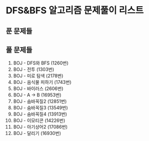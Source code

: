 # DFS&BFS 알고리즘 문제풀이 리스트


## 푼 문제들


## 풀 문제들
1. BOJ - DFS와 BFS (1260번)
2. BOJ - 전투 (1303번)
3. BOJ - 미로 탐색 (2178번)
4. BOJ - 음식물 피하기 (1743번)
5. BOJ - 바이러스 (2606번)
6. BOJ - A -> B (16953번)
7. BOJ - 숨바꼭질2 (12851번)
8. BOJ - 숨바꼭질3 (13549번)
9. BOJ - 숨바꼭질4 (13913번)
10. BOJ - 이모티콘 (14226번)
11. BOJ - 아기상어2 (17086번)
12. BOJ - 달리기 (16930번)
